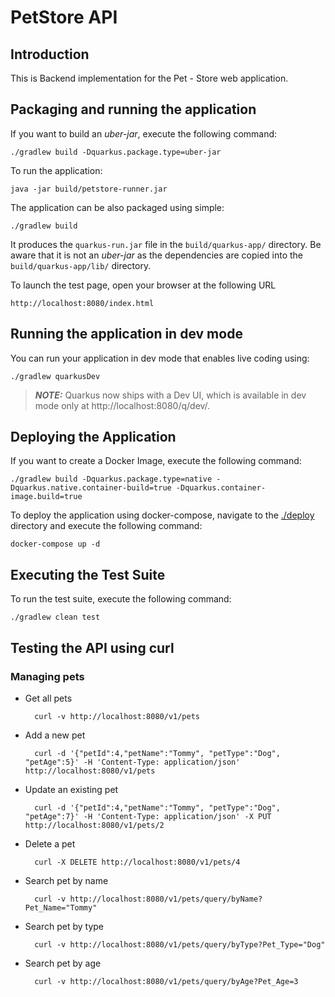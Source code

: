 # PetStore API

## Introduction

This is Backend implementation for the Pet - Store web application.

## Packaging and running the application

If you want to build an _uber-jar_, execute the following command:

    ./gradlew build -Dquarkus.package.type=uber-jar

To run the application:

    java -jar build/petstore-runner.jar

The application can be also packaged using simple:

    ./gradlew build

It produces the `quarkus-run.jar` file in the `build/quarkus-app/` directory.
Be aware that it is not an _uber-jar_ as the dependencies are copied into the `build/quarkus-app/lib/` directory.

To launch the test page, open your browser at the following URL

    http://localhost:8080/index.html

## Running the application in dev mode

You can run your application in dev mode that enables live coding using:

    ./gradlew quarkusDev

> **_NOTE:_**  Quarkus now ships with a Dev UI, which is available in dev mode only at http://localhost:8080/q/dev/.

## Deploying the Application

If you want to create a Docker Image, execute the following command:

    ./gradlew build -Dquarkus.package.type=native -Dquarkus.native.container-build=true -Dquarkus.container-image.build=true

To deploy the application using docker-compose, navigate to the [./deploy](https://github.com/nandulaperera/petstore/tree/main/deploy) directory and execute the following command:

    docker-compose up -d
   
    
## Executing the Test Suite

To run the test suite, execute the following command:

    ./gradlew clean test

## Testing the API using curl
### Managing pets

- Get all pets

        curl -v http://localhost:8080/v1/pets

- Add a new pet

        curl -d '{"petId":4,"petName":"Tommy", "petType":"Dog", "petAge":5}' -H 'Content-Type: application/json' http://localhost:8080/v1/pets

- Update an existing pet

        curl -d '{"petId":4,"petName":"Tommy", "petType":"Dog", "petAge":7}' -H 'Content-Type: application/json' -X PUT http://localhost:8080/v1/pets/2

- Delete a pet

        curl -X DELETE http://localhost:8080/v1/pets/4

- Search pet by name
    
        curl -v http://localhost:8080/v1/pets/query/byName?Pet_Name="Tommy"

- Search pet by type

        curl -v http://localhost:8080/v1/pets/query/byType?Pet_Type="Dog"

- Search pet by age

        curl -v http://localhost:8080/v1/pets/query/byAge?Pet_Age=3



